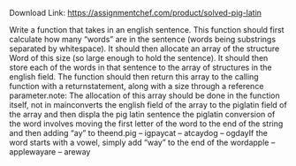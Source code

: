 Download Link: https://assignmentchef.com/product/solved-pig-latin
<br>
<p class="ui header product-top-header" title="Pig latin Solution">Write a function that takes in an english sentence. This function should first calculate how many “words” are in the sentence (words being substrings separated by whitespace). It  should then allocate an array of the structure Word of this size (so large enough to hold the sentence). It should then store each of the words in that sentence to the array of structures in the english field. The function should then return this array to the calling function with a returnstatement, along with a size through a reference parameter.note: The allocation of this array should be done in the function itself, not in mainconverts the english field of the array to the piglatin field of the array and then displa the pig latin sentence the piglatin conversion of the word involves moving the first letter of the word to the end of the string and then adding “ay” to theend.pig – igpaycat – atcaydog – ogdayIf the word starts with a vowel, simply add “way” to the end of the wordapple – applewayare – areway